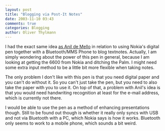 ```yaml
---
layout: post
title: "Blogging via Post-It Notes"
date: 2003-11-10 03:43
comments: true
categories: Blogging
author: Oliver Thylmann
---
```



I had the exact same idea [as Anil de Mello](http://www.admpartners.com/archives/2003/11/000225.html) in relation to using Nokia's digital pen together with a Bluetooth/MMS Phone to blog textnotes. Actually, I am simply wondering about the power of this pen in general, because I am looking at getting the 6600 from Nokia and ditching the Palm. I might need some extra input method to be a little bit more flexible when taking notes.

The only problem I don't like with this pen is that you need digital paper and you can't do without it. So you can't just take the pen, but you need to also take the paper with you to use it. On top of that, a problem with Anil's idea is that you would need handwriting recognition at least for the e-mail address, which is currently not there. 

I would be able to use the pen as a method of enhancing presentations though. Still to be found out though is whether it really only syncs with USB and not via Bluetooth with a PC, which Nokia says is how it works. Bluetooth only seems to work to a mobile phone, which sounds a bit weird.

